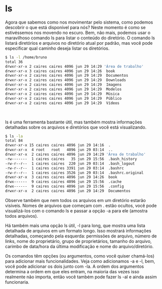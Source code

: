 # ls

Agora que sabemos como nos movimentar pelo sistema, como podemos descobrir o que está disponível para nós? Neste momento é como se estivéssemos nos movendo no escuro. Bem, não mais, podemos usar o maravilhoso comando ls para listar o conteúdo do diretório. O comando ls listará diretórios e arquivos no diretório atual por padrão, mas você pode especificar qual caminho deseja listar os diretórios.

```bash
$ ls -l /home/bruno
total 36
drwxr-xr-x 2 caires caires 4096 jun 29 14:29 'Área de trabalho'
drwxr-xr-x 3 caires caires 4096 jun 29 14:26  book
drwxr-xr-x 2 caires caires 4096 jun 29 14:29  Documentos
drwxr-xr-x 2 caires caires 4096 jun 29 14:29  Downloads
drwxr-xr-x 2 caires caires 4096 jun 29 14:29  Imagens
drwxr-xr-x 2 caires caires 4096 jun 29 14:29  Modelos
drwxr-xr-x 2 caires caires 4096 jun 29 14:29  Música
drwxr-xr-x 2 caires caires 4096 jun 29 14:29  Público
drwxr-xr-x 2 caires caires 4096 jun 29 14:29  Vídeos

```

&nbsp;

ls é uma ferramenta bastante útil, mas também mostra informações detalhadas sobre os arquivos e diretórios que você está visualizando.

```bash
$ ls -la
total 84
drwxr-xr-x 15 caires caires 4096 jun 29 14:16  .
drwxr-xr-x  4 root   root   4096 jun 29 03:14  ..
drwxr-xr-x  2 caires caires 4096 jun 29 14:29 'Área de trabalho'
-rw-------  1 caires caires   35 jun 29 15:56  .bash_history
-rw-r--r--  1 caires caires  220 jun 29 03:14  .bash_logout
-rw-r--r--  1 caires caires 3391 jun 29 03:14  .bashrc
-rw-r--r--  1 caires caires 3526 jun 29 03:14  .bashrc.original
drwxr-xr-x  3 caires caires 4096 jun 29 14:26  book
drwx------  9 caires caires 4096 jun 29 15:56  .cache
drwx------  9 caires caires 4096 jun 29 15:56  .config
drwxr-xr-x  2 caires caires 4096 jun 29 14:29  Documentos

```

Observe também que nem todos os arquivos em um diretório estarão visíveis. Nomes de arquivos que começam com . estão ocultos, você pode visualizá-los com o comando ls e passar a opção -a para ele (amostra todos arquivos).

Há também mais uma opção ls útil, -l para long, que mostra uma lista detalhada de arquivos em um formato longo. Isso mostrará informações detalhadas, começando pela esquerda: permissões de arquivo, número de links, nome do proprietário, grupo de proprietários, tamanho do arquivo, carimbo de data/hora da última modificação e nome do arquivo/diretório.

Os comandos têm opções (ou argumentos, como você quiser chamá-los) para adicionar mais funcionalidades. Veja como adicionamos -a e -l, bem, você pode adicionar os dois junto com -la. A ordem dos argumentos determina a ordem em que eles entram, na maioria das vezes isso realmente não importa, então você também pode fazer ls -al e ainda assim funcionaria.